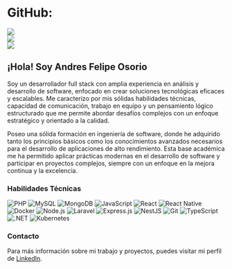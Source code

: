 # GitHub:
![](https://github-readme-stats.vercel.app/api?username=pipeosorio1&theme=dark&hide_border=false&include_all_commits=true&count_private=true)<br/>
![](https://github-readme-streak-stats.herokuapp.com/?user=pipeosorio1&theme=dark&hide_border=false)<br/>
![](https://github-readme-stats.vercel.app/api/top-langs/?username=pipeosorio1&theme=dark&hide_border=false&include_all_commits=true&count_private=true&layout=compact)

## ¡Hola! Soy Andres Felipe Osorio

Soy un desarrollador full stack con amplia experiencia en análisis y desarrollo de software, enfocado en crear soluciones tecnológicas eficaces y escalables. Me caracterizo por mis sólidas habilidades técnicas, capacidad de comunicación, trabajo en equipo y un pensamiento lógico estructurado que me permite abordar desafíos complejos con un enfoque estratégico y orientado a la calidad.  

Poseo una sólida formación en ingeniería de software, donde he adquirido tanto los principios básicos como los conocimientos avanzados necesarios para el desarrollo de aplicaciones de alto rendimiento. Esta base académica me ha permitido aplicar prácticas modernas en el desarrollo de software y participar en proyectos complejos, siempre con un enfoque en la mejora continua y la excelencia.

### Habilidades Técnicas

![PHP](https://img.shields.io/badge/PHP-777BB4?style=for-the-badge&logo=php&logoColor=white)
![MySQL](https://img.shields.io/badge/MySQL-4479A1?style=for-the-badge&logo=mysql&logoColor=white)
![MongoDB](https://img.shields.io/badge/MongoDB-4EA94B?style=for-the-badge&logo=mongodb&logoColor=white)
![JavaScript](https://img.shields.io/badge/JavaScript-F7DF1E?style=for-the-badge&logo=javascript&logoColor=black)
![React](https://img.shields.io/badge/React-61DAFB?style=for-the-badge&logo=react&logoColor=black)
![React Native](https://img.shields.io/badge/React_Native-20232A?style=for-the-badge&logo=react&logoColor=61DAFB)
![Docker](https://img.shields.io/badge/Docker-2496ED?style=for-the-badge&logo=docker&logoColor=white)
![Node.js](https://img.shields.io/badge/Node.js-339933?style=for-the-badge&logo=nodedotjs&logoColor=white)
![Laravel](https://img.shields.io/badge/Laravel-FF2D20?style=for-the-badge&logo=laravel&logoColor=white)
![Express.js](https://img.shields.io/badge/Express.js-000000?style=for-the-badge&logo=express&logoColor=white)
![NestJS](https://img.shields.io/badge/NestJS-E0234E?style=for-the-badge&logo=nestjs&logoColor=white)
![Git](https://img.shields.io/badge/Git-F05032?style=for-the-badge&logo=git&logoColor=white)
![TypeScript](https://img.shields.io/badge/TypeScript-007ACC?style=for-the-badge&logo=typescript&logoColor=white)
![.NET](https://img.shields.io/badge/.NET-512BD4?style=for-the-badge&logo=dotnet&logoColor=white)
![Kubernetes](https://img.shields.io/badge/kubernetes-326CE5?style=for-the-badge&logo=kubernetes&logoColor=white)


### Contacto

Para más información sobre mi trabajo y proyectos, puedes visitar mi perfil de [LinkedIn](https://www.linkedin.com/in/andres-felipe-osorio-giraldo-942818124/).

